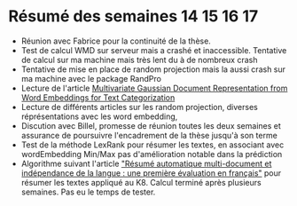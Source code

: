 # Résumé des semaines 14 15 16 17

 - Réunion avec Fabrice pour la continuité de la thèse.
 - Test de calcul WMD sur serveur mais a crashé et inaccessible. Tentative de calcul sur ma machine mais très lent du à de nombreux crash 
 - Tentative de mise en place de random projection mais la aussi crash sur ma machine avec le package RandPro
 - Lecture de l'article [Multivariate Gaussian Document Representation from Word Embeddings for Text Categorization](http://frncsrss.github.io/papers/nikolentzos-eacl2017.pdf)
- Lecture de différents articles sur les random projection, diverses réprésentations avec les word embedding, 
- Discution avec Billel, promesse de réunion toutes les deux semaines et assurance de poursuivre l'encadrement de la thèse jusqu'à son terme
- Test de la méthode LexRank pour résumer les textes, en associant avec wordEmbedding Min/Max pas d'amélioration notable dans la prédiction
- Algorithme suivant l'article ["Résumé automatique multi-document et indépendance de la langue : une première évaluation en français"](https://pdfs.semanticscholar.org/398f/4ff956333c29644216352ddd900872cd1710.pdf?_ga=2.54015790.725846049.1499070987-972347378.1499070987) pour résumer les textes appliqué au K8. Calcul terminé après plusieurs semaines. Pas eu le temps de tester.

